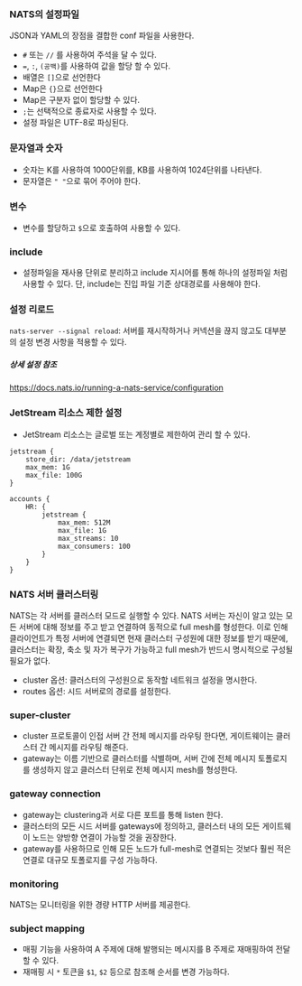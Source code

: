 
### NATS의 설정파일
JSON과 YAML의 장점을 결합한 conf 파일을 사용한다.
* `#` 또는 `//` 를 사용하여 주석을 달 수 있다.
* `=`, `:`, `(공백)`를 사용하여 값을 할당 할 수 있다.
* 배열은 `[]`으로 선언한다
* Map은 `{}`으로 선언한다
* Map은 구분자 없이 할당할 수 있다.
* `;`는 선택적으로 종료자로 사용할 수 있다.
* 설정 파일은 UTF-8로 파싱된다.

### 문자열과 숫자
* 숫자는 K를 사용하여 1000단위를, KB를 사용하여 1024단위를 나타낸다.
* 문자열은 `" "`으로 묶어 주어야 한다.

### 변수
* 변수를 할당하고 `$`으로 호출하여 사용할 수 있다.

### include 
* 설정파일을 재사용 단위로 분리하고 include 지시어를 통해 하나의 설정파일 처럼 사용할 수 있다. 단, include는 진입 파일 기준 상대경로를 사용해야 한다.

### 설정 리로드
`nats-server --signal reload`: 서버를 재시작하거나 커넥션을 끊지 않고도 대부분의 설정 변경 사항을 적용할 수 있다.

##### 상세 설정 참조
https://docs.nats.io/running-a-nats-service/configuration

### JetStream 리소스 제한 설정
* JetStream 리소스는 글로벌 또는 계정별로 제한하여 관리 할 수 있다.

```
jetstream {
    store_dir: /data/jetstream
    max_mem: 1G
    max_file: 100G
}

accounts {
    HR: {
        jetstream {
            max_mem: 512M
            max_file: 1G
            max_streams: 10
            max_consumers: 100
        }
    }
}
```

### NATS 서버 클러스터링
NATS는 각 서버를 클러스터 모드로 실행할 수 있다. NATS 서버는 자신이 알고 있는 모든 서버에 대해 정보를 주고 받고 연결하여 동적으로 full mesh를 형성한다. 이로 인해 클라이언트가 특정 서버에 연결되면 현재 클러스터 구성원에 대한 정보를 받기 때문에, 클러스터는 확장, 축소 및 자가 복구가 가능하고 full mesh가 반드시 명시적으로 구성될 필요가 없다.
* cluster 옵션: 클러스터의 구성원으로 동작할 네트워크 설정을 명시한다.
* routes 옵션: 시드 서버로의 경로를 설정한다.

### super-cluster
* cluster 프로토콜이 인접 서버 간 전체 메시지를 라우팅 한다면, 게이트웨이는 클러스터 간 메시지를 라우팅 해준다.
* gateway는 이름 기반으로 클러스터를 식별하며, 서버 간에 전체 메시지 토폴로지를 생성하지 않고 클러스터 단위로 전체 메시지 mesh를 형성한다.

### gateway connection
* gateway는 clustering과 서로 다른 포트를 통해 listen 한다.
* 클러스터의 모든 시드 서버를 gateways에 정의하고, 클러스터 내의 모든 게이트웨이 노드는 양방향 연결이 가능할 것을 권장한다.
* gateway를 사용하므로 인해 모든 노드가 full-mesh로 연결되는 것보다 훨씬 적은 연결로 대규모 토폴로지를 구성 가능하다.

### monitoring
NATS는 모니터링을 위한 경량 HTTP 서버를 제공한다.

### subject mapping
* 매핑 기능을 사용하여 A 주제에 대해 발행되는 메시지를 B 주제로 재매핑하여 전달 할 수 있다.
* 재매핑 시 `*` 토큰을 `$1`, `$2` 등으로 참조해 순서를 변경 가능하다.

